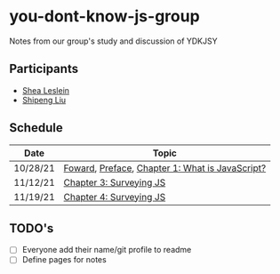 # you-dont-know-js-group
Notes from our group's study and discussion of YDKJSY

## Participants
- [Shea Leslein](https://github.com/sleslein)
- [Shipeng Liu](https://github.com/shipengliu)

## Schedule
|Date|Topic|
|---|---|
|10/28/21|[Foward](https://github.com/getify/You-Dont-Know-JS/blob/2nd-ed/get-started/foreword.md), [Preface](https://github.com/getify/You-Dont-Know-JS/blob/2nd-ed/preface.md), [Chapter 1: What is JavaScript?](https://github.com/getify/You-Dont-Know-JS/blob/2nd-ed/get-started/ch1.md)|
|11/12/21|[Chapter 3: Surveying JS](https://github.com/getify/You-Dont-Know-JS/blob/2nd-ed/get-started/ch3.md)|
|11/19/21|[Chapter 4: Surveying JS](https://github.com/getify/You-Dont-Know-JS/blob/2nd-ed/get-started/ch4.md)|

## TODO's
- [ ] Everyone add their name/git profile to readme
- [ ] Define pages for notes
